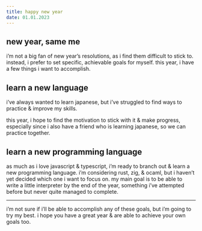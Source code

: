```yaml
---
title: happy new year
date: 01.01.2023
---
```


## new year, same me

i’m not a big fan of new year’s resolutions, as i find them difficult to
stick to. instead, i prefer to set specific, achievable goals for
myself. this year, i have a few things i want to accomplish.

## learn a new language

i’ve always wanted to learn japanese, but i’ve struggled to find ways to
practice & improve my skills.

this year, i hope to find the motivation to stick with it & make
progress, especially since i also have a friend who is learning
japanese, so we can practice together.

## learn a new programming language

as much as i love javascript & typescript, i’m ready to branch out &
learn a new programming language. i’m considering rust, zig, & ocaml,
but i haven’t yet decided which one i want to focus on. my main goal is
to be able to write a little interpreter by the end of the year,
something i’ve attempted before but never quite managed to complete.

---

i’m not sure if i’ll be able to accomplish any of these goals, but i’m
going to try my best. i hope you have a great year & are able to achieve
your own goals too.